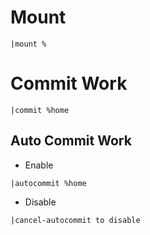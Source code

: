 # Mount
```
|mount %
```

# Commit Work
```
|commit %home
```

## Auto Commit Work
* Enable
```
|autocommit %home
```
* Disable
```
|cancel-autocommit to disable
```
